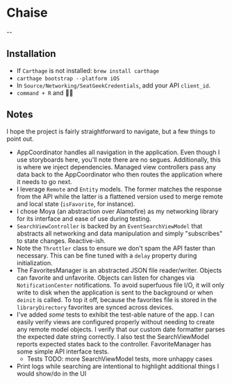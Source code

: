 # Chaise
--

## Installation
* If `Carthage` is not installed: `brew install carthage`
* `carthage bootstrap --platform iOS`
* In `Source/Networking/SeatGeekCredentials`, add your API `client_id`.
* `command + R` and 🙏🏻

## Notes

I hope the project is fairly straightforward to navigate, but a few things to point out.

* AppCoordinator handles all navigation in the application. Even though I use storyboards here, you'll note there are no segues. Additionally, this is where we inject dependencies. Managed view controllers pass any data back to the AppCoordinator who then routes the application where it needs to go next.
* I leverage `Remote` and `Entity` models. The former matches the response from the API while the latter is a flattened version used to merge remote and local state (`isFavorite`, for instance).
* I chose Moya (an abstraction over Alamofire) as my networking library for its interface and ease of use during testing.
* `SearchViewController` is backed by an `EventSearchViewModel` that abstracts all networking and data manipulation and simply "subscribes" to state changes. Reactive-ish.
* Note the `Throttler` class to ensure we don't spam the API faster than necessary. This can be fine tuned with a `delay` property during initialization.
* The FavoritesManager is an abstracted  JSON file reader/writer. Objects can favorite and unfavorite. Objects can listen for changes via `NotificationCenter` notifications. To avoid superfuous file I/O, it will only write to disk when the application is sent to the background or when `deinit` is called. To top it off, because the favorites file is stored in the `libraryDirectory` favorites are synced across devices.
* I've added _some_ tests to exhibit the test-able nature of the app. I can easily verify views are configured properly without needing to create any remote model objects. I verify that our custom date formatter parses the expected date string correctly. I also test the SearchViewModel reports expected states back to the controller. FavoriteManager has some simple API interface tests.
	* Tests TODO: more SearchViewModel tests, more unhappy cases
* Print logs while searching are intentional to highlight additional things I would show/do in the UI
